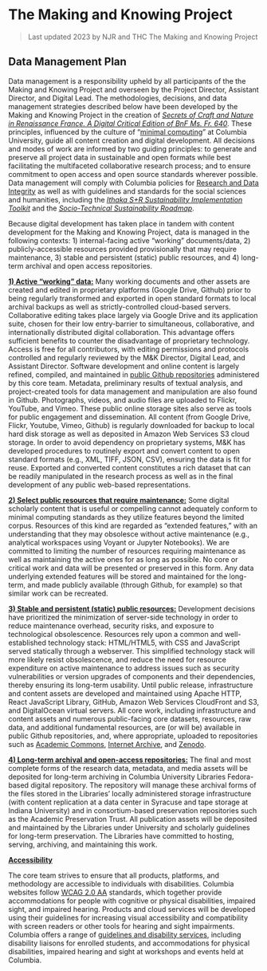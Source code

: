 # The Making and Knowing Project
> Last updated 2023 by NJR and THC
> The Making and Knowing Project

## Data Management Plan

Data management is a responsibility upheld by all participants of the
the Making and Knowing Project and overseen by the Project Director, Assistant Director, and Digital Lead. The methodologies, decisions, and data management strategies
described below have been developed by the Making and Knowing Project in
the creation of [*<u>Secrets of Craft and Nature in Renaissance France.
A Digital Critical Edition of BnF Ms. Fr.
640</u>*](https://edition640.makingandknowing.org). These principles,
influenced by the culture of “[<u>minimal
computing</u>](https://go-dh.github.io/mincomp/)” at Columbia
University, guide all content creation and digital development. All
decisions and modes of work are informed by two guiding principles: to
generate and preserve all project data in sustainable and open formats
while best facilitating the multifaceted collaborative research process;
and to ensure commitment to open access and open source standards
wherever possible. Data management will comply with Columbia policies
for [<u>Research and Data
Integrity</u>](http://research.columbia.edu/ReaDI-Program) as well as with
guidelines and standards for the social sciences and humanities,
including the [*<u>Ithaka S+R Sustainability Implementation Toolkit</u>*](https://sr.ithaka.org/publications/sustainability-implementation-toolkit/)
and the [*<u>Socio-Technical Sustainability
Roadmap</u>*](https://sites.haa.pitt.edu/sustainabilityroadmap/).

Because digital development has taken place in tandem with content
development for the Making and Knowing Project, data is managed in the
following contexts: 1) internal-facing active “working” documents/data,
2) publicly-accessible resources provided provisionally that may require
maintenance, 3) stable and persistent (static) public resources, and 4)
long-term archival and open access repositories.

**<u>1) Active “working” data:</u>** Many working documents and other
assets are created and edited in proprietary platforms (Google Drive,
Github) prior to being regularly transformed and exported in open
standard formats to local archival backups as well as
strictly-controlled cloud-based servers. Collaborative editing takes
place largely via Google Drive and its application suite, chosen for
their low entry-barrier to simultaneous, collaborative, and
internationally distributed digital collaboration. This advantage offers
sufficient benefits to counter the disadvantage of proprietary
technology. Access is free for all contributors, with editing
permissions and protocols controlled and regularly reviewed by the M&K
Director, Digital Lead, and Assistant Director. Software development and
online content is largely refined, compiled, and maintained in
[<u>public Github repositories</u>](https://github.com/cu-mkp)
administered by this core team. Metadata, preliminary results of textual
analysis, and project-created tools for data management and manipulation
are also found in Github. Photographs, videos, and audio files are
uploaded to Flickr, YouTube, and Vimeo. These public online storage
sites also serve as tools for public engagement and dissemination. All
content (from Google Drive, Flickr, Youtube, Vimeo, Github) is regularly
downloaded for backup to local hard disk storage as well as deposited in
Amazon Web Services S3 cloud storage. In order to avoid dependency on
proprietary systems, M&K has developed procedures to routinely export
and convert content to open standard formats (e.g., XML, TIFF, JSON,
CSV), ensuring the data is fit for reuse. Exported and converted content
constitutes a rich dataset that can be readily manipulated in the
research process as well as in the final development of any public
web-based representations.

**<u>2) Select public resources that require maintenance:</u>** Some
digital scholarly content that is useful or compelling cannot adequately
conform to minimal computing standards as they utilize features beyond
the limited corpus. Resources of this kind are regarded as “extended
features,” with an understanding that they may obsolesce without active
maintenance (e.g., analytical workspaces using Voyant or Jupyter
Notebooks). We are committed to limiting the number of resources
requiring maintenance as well as maintaining the active ones for as long
as possible. No core or critical work and data will be presented or
preserved in this form. Any data underlying extended features will be
stored and maintained for the long-term, and made publicly available
(through Github, for example) so that similar work can be recreated.

**<u>3) Stable and persistent (static) public resources:</u>**
Development decisions have prioritized the minimization of server-side
technology in order to reduce maintenance overhead, security risks, and
exposure to technological obsolescence. Resources rely upon a common and
well-established technology stack: HTML/HTML5, with CSS and JavaScript
served statically through a webserver. This simplified technology stack
will more likely resist obsolescence, and reduce the need for resource
expenditure on active maintenance to address issues such as security
vulnerabilities or version upgrades of components and their
dependencies, thereby ensuring its long-term usability. Until public
release, infrastructure and content assets are developed and maintained
using Apache HTTP, React JavaScript Library, GitHub, Amazon Web Services
CloudFront and S3, and DigitalOcean virtual servers. All core work,
including infrastructure and content assets and numerous public-facing
core datasets, resources, raw data, and additional fundamental
resources, are (or will be) available in public Github repositories,
and, where appropriate, uploaded to repositories such as [<u>Academic
Commons</u>](https://academiccommons.columbia.edu), [<u>Internet
Archive</u>](https://archive.org/), and
[<u>Zenodo</u>](https://zenodo.org/).

**<u>4) Long-term archival and open-access repositories:</u>** The final
and most complete forms of the research data, metadata, and media assets
will be deposited for long-term archiving in Columbia University
Libraries Fedora-based digital repository. The repository will manage
these archival forms of the files stored in the Libraries’ locally
administered storage infrastructure (with content replication at a data
center in Syracuse and tape storage at Indiana University) and in
consortium-based preservation repositories such as the Academic
Preservation Trust. All publication assets will be deposited and
maintained by the Libraries under University and scholarly guidelines
for long-term preservation. The Libraries have committed to hosting,
serving, archiving, and maintaining this work.

**<u>Accessibility</u>**

The core team strives to ensure that all products, platforms, and
methodology are accessible to individuals with disabilities. Columbia
websites follow [<u>WCAG 2.0
AA</u>](https://sites.columbia.edu/content/accessibility) standards,
which together provide accommodations for people with cognitive or
physical disabilities, impaired sight, and impaired hearing. Products
and cloud services will be developed using their guidelines for
increasing visual accessibility and compatibility with screen readers or
other tools for hearing and sight impairments. Columbia offers a range
of [<u>guidelines and disability
services</u>](https://health.columbia.edu/content/disability-services),
including disability liaisons for enrolled students, and accommodations
for physical disabilities, impaired hearing and sight at workshops and
events held at Columbia.
